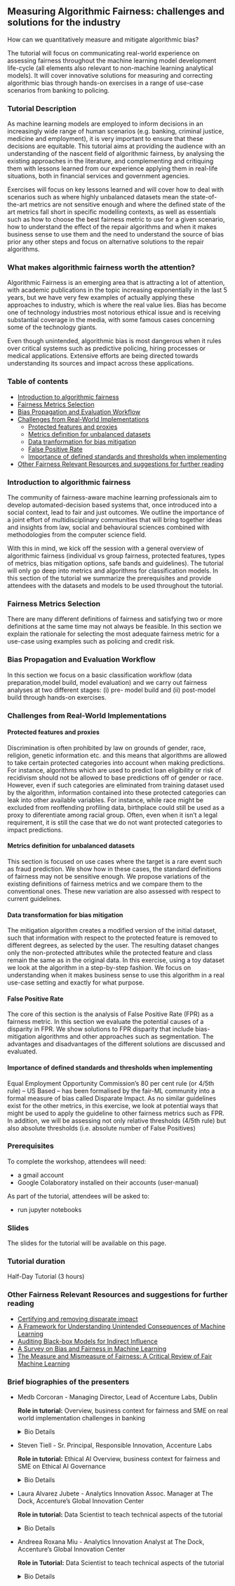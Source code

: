## Measuring Algorithmic Fairness: challenges and solutions for the industry

How can we quantitatively measure and mitigate algorithmic bias? 

The tutorial will focus on communicating real-world experience on assessing fairness throughout the machine learning model development life-cycle (all elements also relevant to non-machine learning analytical models). It will cover innovative solutions for measuring and correcting algorithmic bias through hands-on exercises in a range of use-case scenarios from banking to policing.

### Tutorial Description

As machine learning models are employed to inform decisions in an increasingly wide range of human scenarios (e.g. banking, criminal justice, medicine and employment), it is very important to ensure that these decisions are equitable. This tutorial aims at providing the audience with an understanding of the nascent field of algorithmic fairness, by analysing the existing approaches in the literature, and complementing and critiquing them with lessons learned from our experience applying them in real-life situations, both in financial services and government agencies.

Exercises will focus on key lessons learned and will cover how to deal with scenarios such as where highly unbalanced datasets mean the state-of-the-art metrics are not sensitive enough and where the defined state of the art metrics fall short in specific modelling contexts, as well as essentials such as how to choose the best fairness metric to use for a given scenario,  how to understand the effect of the repair algorithms and when it makes business sense to use them and the need to understand the source of bias prior any other steps and focus on alternative solutions to the repair algorithms.

### What makes algorithmic fairness worth the attention?

Algorithmic Fairness is an emerging area that is attracting a lot of attention, with academic publications in the topic increasing exponentially in the last 5 years, but we have very few examples of actually applying these approaches to industry, which is where the real value lies. Bias has become one of technology industries most notorious ethical issue and is receiving substantial coverage in the media, with some famous cases concerning some of the technology giants.

Even though unintended, algorithmic bias is most dangerous when it rules over critical systems such as predictive policing, hiring processes or medical applications. Extensive efforts are being directed towards understanding its sources and impact across these applications.

### Table of contents

* [Introduction to algorithmic fairness](#introduction-to-algorithmic-fairness)
* [Fairness Metrics Selection](#fairness-metrics-selection)
* [Bias Propagation and Evaluation Workflow](#bias-propagation-and-evaluation-workflow)
* [Challenges from Real-World Implementations](#challenges-from-real-world-implementations)
    * [Protected features and proxies](#protected-features-and-proxies)
    * [Metrics definition for unbalanced datasets](#metrics-definition-for-unbalanced-datasets)
    * [Data tranformation for bias mitigation](#data-transformation-for-bias-mitigation)
    * [False Positive Rate](#false-positive-rate)
    * [Importance of defined standards and thresholds when implementing](#importance-of-defined-standards-and-thresholds-when-implementing)
* [Other Fairness Relevant Resources and suggestions for further reading](#other-fairness-relevant-resources-and-suggestions-for-further-reading)

### Introduction to algorithmic fairness

The community of fairness-aware machine learning professionals aim to develop automated-decision based systems that, once introduced into a social context, lead to fair and just outcomes. We outline the importance of a joint effort of multidisciplinary communities that will bring together ideas and insights from law, social and behavioural sciences combined with methodologies from the computer science field.

With this in mind, we kick off the session with a general overview of algorithmic fairness (individual vs group fairness, protected features, types of metrics, bias mitigation options, safe bands and guidelines). The tutorial will only go deep into metrics and algorithms for classification models. In this section of the tutorial we summarize the prerequisites and provide attendees with the datasets and models to be used throughout the tutorial.

### Fairness Metrics Selection

There are many different definitions of fairness and satisfying two or more definitions at the same time may not always be feasible. In this section we explain the rationale for selecting the most adequate fairness metric for a use-case using examples such as policing and credit risk.

### Bias Propagation and Evaluation Workflow

In this section we focus on a basic classification workflow (data preparation,model build, model evaluation) and we carry out fairness analyses at two different stages: (i) pre- model build and (ii) post-model build through hands-on exercises.

### Challenges from Real-World Implementations

#### Protected features and proxies

Discrimination is often prohibited by law on grounds of gender, race, religion, genetic information etc. and this means that algorithms are allowed to take certain protected categories into account when making predictions. For instance, algorithms which are used to predict loan eligibility or risk of recidivism should not be allowed to base predictions off of gender or race. However, even if such categories are eliminated from training dataset used by the algorithm, information contained into these protected categories can leak into other available variables. For instance, while race might be excluded from reoffending profiling data, birthplace could still be used as a proxy to diferentiate among racial group.  Often, even when it isn’t a legal requirement, it is still the case that we do not want protected categories to impact predictions.

#### Metrics definition for unbalanced datasets

This section is focused on use cases where the target is a rare event such as fraud prediction. We show how in these cases, the standard definitions of fairness may not be sensitive enough. We propose variations of the existing definitions of fairness metrics and we compare them to the conventional ones. These new variation are also assessed with respect to current guidelines.

#### Data transformation for bias mitigation

The mitigation algorithm creates a modified version of the initial dataset, such that information with respect to the protected feature is removed to different degrees, as selected by the user. The resulting dataset changes only the non-protected attributes while the protected feature and class remain the same as in the original data. In this exercise, using a toy dataset we look at the algorithm in a step-by-step fashion. We focus on understanding when it makes business sense to use this algorithm in a real use-case setting and exactly for what purpose.

#### False Positive Rate

The core of this section is the analysis of False Positive Rate (FPR) as a fairness metric. In this section we evaluate the potential causes of a disparity in FPR. We show solutions to FPR disparity that include bias-mitigation algorithms and other approaches such as segmentation. The advantages and disadvantages of the different solutions are discussed and evaluated.

#### Importance of defined standards and thresholds when implementing

Equal Employment Opportunity Commission’s 80 per cent rule (or 4/5th rule) – US Based – has been formalised by the fair-ML community into a formal measure of bias called Disparate Impact. As no similar guidelines exist for the other metrics, in this exercise, we look at potential ways that might be used to apply the  guideline to other fairness metrics such as FPR. In addition, we will be assessing not only relative thresholds (4/5th rule) but also absolute thresholds (i.e. absolute number of False Positives)

### Prerequisites

To complete the workshop, attendees will need:

- a gmail account
- Google Colaboratory installed on their accounts (user-manual)

As part of the tutorial, attendees will be asked to:

- run jupyter notebooks

### Slides

The slides for the tutorial will be available on this page.

### Tutorial duration

Half-Day Tutorial (3 hours)

### Other Fairness Relevant Resources and suggestions for further reading

* [Certifying and removing disparate impact](https://arxiv.org/abs/1412.3756)
* [A Framework for Understanding Unintended Consequences of Machine Learning](https://arxiv.org/pdf/1901.10002.pdf)
* [Auditing Black-box Models for Indirect Influence](https://arxiv.org/pdf/1602.07043.pdf)
* [A Survey on Bias and Fairness in Machine Learning](https://arxiv.org/pdf/1908.09635.pdf)
* [The Measure and Mismeasure of Fairness: A Critical Review of Fair Machine Learning](https://arxiv.org/pdf/1808.00023.pdf)

### Brief biographies of the presenters

* Medb Corcoran - Managing Director, Lead of Accenture Labs, Dublin
   
   **Role in tutorial:**  Overview, business context for fairness and SME on real world implementation challenges in banking
   <details><summary>Bio Details</summary>
   <p>
   Medb is Managing Director of Accenture Labs in Dublin, one of Accenture’s seven key research hubs around the world –            where she leads a team of research scientists that apply emerging technology in the area of AI to help solve problems and create value for clients and society. One of the main focus areas of her team is Explainable AI – which is a key element of being able to ascertain if an AI system is fair.
   
   Medb is Accenture-Turing Research Director with The Alan Turing Institute in the UK – where she sets agenda and oversees the Accenture portfolio of joint research focusing on ‘Innovating for the Responsible use of AI’. As part of this role, she participated in an Accenture Turing Hackathon in 2018 and brought one of the outcomes, a POC on quantifying Algorithmic Fairness, to Accenture the Dock and sponsored a project to develop this into an Algorithmic Fairness Tool that year. She then oversaw the application of the tool with a European Financial Services Client. She oversees the annual joint innovation symposium – a video of the 2019 symposium, which featured the Algorithmic fairness tool can be found here: https://www.turing.ac.uk/collaborateturing/current-partnerships-and-collaborations/accenture
   
   She presents regularly both internally and externally on Responsible AI, including algorithmic fairness. 
   
   [linkedin](https://www.linkedin.com/in/medb-corcoran-57386734/)
   </p>
   </details>

* Steven Tiell - Sr. Principal, Responsible Innovation, Accenture Labs

  **Role in tutorial:** Ethical AI Overview, business context for fairness and SME on Ethical AI Governance
   <details><summary>Bio Details</summary>
   <p>
   Steven started Accenture’s journey in data ethics in 2013 while leading foresight research for the firm’s annual
   Technology Vision. Since that time, his pace of discovery in the field has only accelerated. You can read the first set    of papers he published in collaboration with over a dozen others in 2016 at Accenture.com/dataethics. In 2018, he started the Data Ethics Salon Series for practitioners to convene and help each other establish best practices – he has spun the Salon Series out to the Atlantic Council’s GeoTech Center to accelerate the global discovery and publication of best practices. He speaks frequently on topics of data ethics, governance, and related issues, often to large, global audiences and he has published extensively in this field.
    Steven is the author of many publications including: <em>Universal Principles of Data Ethics: 12 Guidelines for Developing Ethics Codes</em>, <em>Facilitating ethical decisions throughout the data supply chain</em>, <em>Ethical algorithms for “sense and respond” systems</em>, <em>Building Data and AI Ethics Committees</em>.
      
    [linkedin](https://www.linkedin.com/in/stiell/)
    
    [website](https://www.ethicsofdata.com)
    </p>
   </details>
  
* Laura Alvarez Jubete - Analytics Innovation Assoc. Manager at The Dock, Accenture’s Global Innovation Center
  
  **Role in tutorial:** Data Scientist to teach technical aspects of the tutorial
   <details><summary>Bio Details</summary>
   <p>
   Laura is an Analytics Lead at The Dock, Accenture’s Global Innovation Center in Dublin, Ireland. Her main research   interest is in the area of ethical AI and algorithmic fairness. Laura has led for the last 1.5 years the design and build of Accenture’s Algorithmic Fairness Tool. She has recently completed a 5-month project with a European Financial Services Client where herself and her team conducted the fairness assessment and bias mitigation of two of their classification models, gaining valuable insights as to the challenges and solutions related to the application of state-of-the-art methods coming from academia in a real-life setting.
      
    [linkedin](https://www.linkedin.com/in/laura-alvarez-jubete-b7501257/)
   </p>
   </details>

* Andreea Roxana Miu - Analytics Innovation Analyst at The Dock, Accenture’s Global Innovation Center

  **Role in Tutorial:** Data Scientist to teach technical aspects of the tutorial
   <details><summary>Bio Details</summary>
   <p>
   Andreea has been working closely with a European Financial Institution in the area of Algorithmic Fairness for the last 5 months. The collaboration consisted in implementing algorithmic fairness approaches researched in academia and testing their suitability and applicability in industry settings.
   
   Andreea recently graduated a MSc in Data and Computational Science from University College Dublin, where she focused her research thesis on explainability in machine learning. In 2017 she received a BSc in statistics and economics from the Faculty of Cybernetics, Statistics and Economic Informatics in Bucharest, Romania.
   
   <a href="https://www.linkedin.com/in/andreeamiu">linkedin</a>
   </p>
   </details>  
